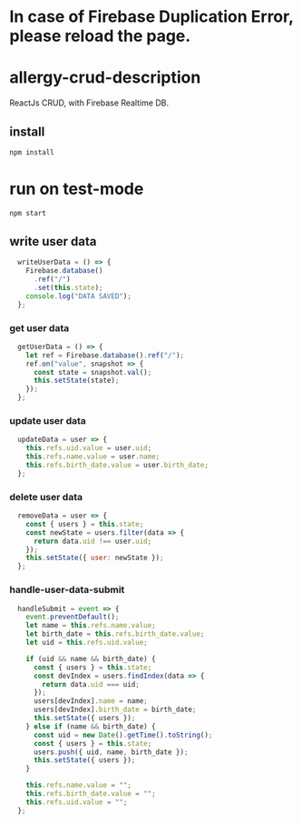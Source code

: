# In case of Firebase Duplication Error, please reload the page. 

# allergy-crud-description
ReactJs CRUD, with Firebase Realtime DB.

## install

```sh
npm install
```

# run on test-mode

```sh
npm start
```


## write user data


```js
  writeUserData = () => {
    Firebase.database()
      .ref("/")
      .set(this.state);
    console.log("DATA SAVED");
  };
```

### get user data

```js
  getUserData = () => {
    let ref = Firebase.database().ref("/");
    ref.on("value", snapshot => {
      const state = snapshot.val();
      this.setState(state);
    });
  };

```

### update user data

```js
  updateData = user => {
    this.refs.uid.value = user.uid;
    this.refs.name.value = user.name;
    this.refs.birth_date.value = user.birth_date;
  };
```

### delete user data

```js
  removeData = user => {
    const { users } = this.state;
    const newState = users.filter(data => {
      return data.uid !== user.uid;
    });
    this.setState({ user: newState });
  };
```

### handle-user-data-submit

```js
  handleSubmit = event => {
    event.preventDefault();
    let name = this.refs.name.value;
    let birth_date = this.refs.birth_date.value;
    let uid = this.refs.uid.value;

    if (uid && name && birth_date) {
      const { users } = this.state;
      const devIndex = users.findIndex(data => {
        return data.uid === uid;
      });
      users[devIndex].name = name;
      users[devIndex].birth_date = birth_date;
      this.setState({ users });
    } else if (name && birth_date) {
      const uid = new Date().getTime().toString();
      const { users } = this.state;
      users.push({ uid, name, birth_date });
      this.setState({ users });
    }

    this.refs.name.value = "";
    this.refs.birth_date.value = "";
    this.refs.uid.value = "";
  };
```
